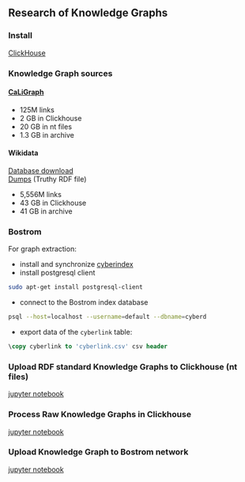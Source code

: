 ## Research of Knowledge Graphs 
### Install
[ClickHouse](https://clickhouse.tech/docs/en/getting-started/install/)
### Knowledge Graph sources
#### [CaLiGraph](http://caligraph.org/resources.html)  
- 125M links  
- 2 GB in Clickhouse  
- 20 GB in nt files  
- 1.3 GB in archive  
#### Wikidata
[Database download](https://www.wikidata.org/wiki/Wikidata:Database_download/en)  
[Dumps](https://dumps.wikimedia.org/wikidatawiki/entities/) (Truthy RDF file)
- 5,556M links
- 43 GB in Clickhouse  
- 41 GB in archive    
### Bostrom 

For graph extraction:
- install and synchronize [cyberindex](https://github.com/cybercongress/cyberindex)
- install postgresql client
```bash
sudo apt-get install postgresql-client
```
- connect to the Bostrom index database
```bash
psql --host=localhost --username=default --dbname=cyberd
```
- export data of the `cyberlink` table:
```sql
\copy cyberlink to 'cyberlink.csv' csv header
```
### Upload RDF standard Knowledge Graphs to Clickhouse (nt files)
[jupyter notebook](upload_nt_to_ch.ipynb)
### Process Raw Knowledge Graphs in Clickhouse
[jupyter notebook](process_raw_knowledge_graph_in_ch.ipynb)
### Upload Knowledge Graph to Bostrom network
[jupyter notebook](upload_knowledge_graph_to_bostrom.ipynb)